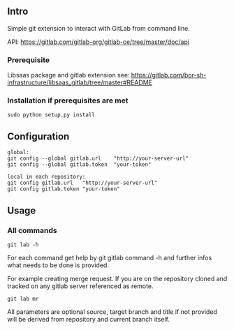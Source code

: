 ## Intro

Simple git extension to interact with GitLab from command line.

API: https://gitlab.com/gitlab-org/gitlab-ce/tree/master/doc/api

### Prerequisite

Libsaas package and gitlab extension see:
https://gitlab.com/bor-sh-infrastructure/libsaas_gitlab/tree/master#README

### Installation if prerequisites are met

~~~
sudo python setup.py install
~~~

## Configuration

~~~
global:
git config --global gitlab.url    "http://your-server-url"
git config --global gitlab.token  "your-token"

local in each repository:
git config gitlab.url   "http://your-server-url"
git config gitlab.token "your-token"
~~~

## Usage

### All commands

~~~
git lab -h
~~~

For each command get help by git gitlab command -h
and further infos what needs to be done is provided.

For example creating merge request.
If you are on the repository cloned and tracked on any gitlab server
referenced as remote.

~~~
git lab mr
~~~

All parameters are optional source, target branch and title 
if not provided will be derived from repository and current 
branch itself.

